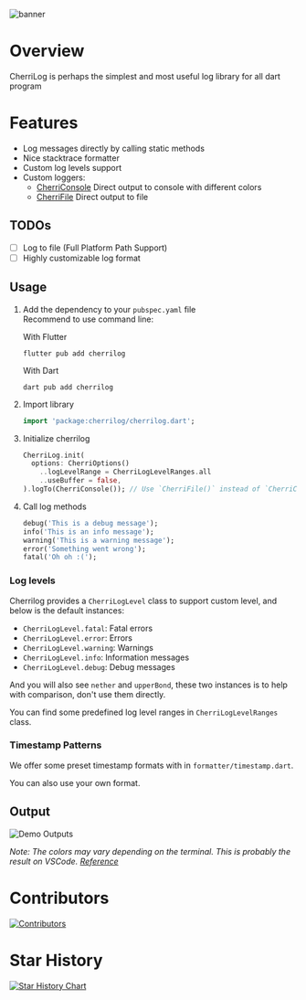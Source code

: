 ![banner](https://raw.githubusercontent.com/Cranyozen/cherrilog/main/art/banner.png)

# Overview

CherriLog is perhaps the simplest and most useful log library for all dart program

# Features

- Log messages directly by calling static methods
- Nice stacktrace formatter
- Custom log levels support
- Custom loggers:
  - [CherriConsole](./lib/logger/loggers/logger_console.dart) Direct output to console with different colors
  - [CherriFile](./lib/logger/loggers/logger_file.dart) Direct output to file

## TODOs

- [ ] Log to file (Full Platform Path Support)
- [ ] Highly customizable log format

## Usage

1. Add the dependency to your `pubspec.yaml` file  
   Recommend to use command line:

   With Flutter
   ```shell
   flutter pub add cherrilog
   ```

   With Dart
   ```shell
   dart pub add cherrilog
   ```

2. Import library

   ```dart
   import 'package:cherrilog/cherrilog.dart';
   ```

3. Initialize cherrilog

   ```dart
   CherriLog.init(
     options: CherriOptions()
       ..logLevelRange = CherriLogLevelRanges.all
       ..useBuffer = false,
   ).logTo(CherriConsole()); // Use `CherriFile()` instead of `CherriConsole` if you want to log to file system
   ```

4. Call log methods

   ```dart
   debug('This is a debug message');
   info('This is an info message');
   warning('This is a warning message');
   error('Something went wrong');
   fatal('Oh oh :(');
   ```

### Log levels

Cherrilog provides a `CherriLogLevel` class to support custom level, and below is the default instances:

- `CherriLogLevel.fatal`: Fatal errors
- `CherriLogLevel.error`: Errors
- `CherriLogLevel.warning`: Warnings
- `CherriLogLevel.info`: Information messages
- `CherriLogLevel.debug`: Debug messages

And you will also see `nether` and `upperBond`, these two instances is to help with comparison, don't use them directly.

You can find some predefined log level ranges in `CherriLogLevelRanges` class.

### Timestamp Patterns

We offer some preset timestamp formats with in `formatter/timestamp.dart`.

You can also use your own format.

## Output

![Demo Outputs](https://i.imgur.com/TSJ0XJZ.png)

*Note: The colors may vary depending on the terminal. This is probably the result on VSCode. [Reference](https://en.wikipedia.org/wiki/ANSI_escape_code#3-bit_and_4-bit)*

# Contributors

[![Contributors](https://contrib.rocks/image?repo=Cranyozen/cherrilog)](https://github.com/Cranyozen/cherrilog/graphs/contributors)

# Star History

[![Star History Chart](https://starchart.cc/Cranyozen/cherrilog.svg?variant=adaptive)](https://starchart.cc/Cranyozen/cherrilog)
